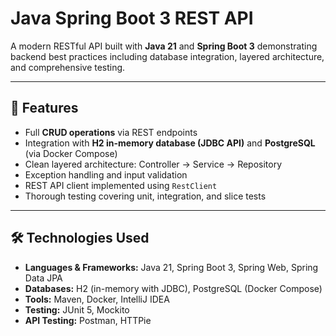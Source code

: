 # Java Spring Boot 3 REST API

A modern RESTful API built with **Java 21** and **Spring Boot 3** demonstrating backend best practices including database integration, layered architecture, and comprehensive testing.

---

## 🚀 Features

- Full **CRUD operations** via REST endpoints
- Integration with **H2 in-memory database (JDBC API)** and **PostgreSQL** (via Docker Compose)
- Clean layered architecture: Controller → Service → Repository
- Exception handling and input validation
- REST API client implemented using `RestClient`
- Thorough testing covering unit, integration, and slice tests

---

## 🛠️ Technologies Used

- **Languages & Frameworks:** Java 21, Spring Boot 3, Spring Web, Spring Data JPA
- **Databases:** H2 (in-memory with JDBC), PostgreSQL (Docker Compose)
- **Tools:** Maven, Docker, IntelliJ IDEA
- **Testing:** JUnit 5, Mockito
- **API Testing:** Postman, HTTPie


